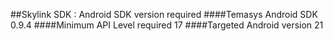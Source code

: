 ##Skylink SDK : Android SDK version required
####Temasys Android SDK 0.9.4
####Minimum API Level required 17
####Targeted Android version 21